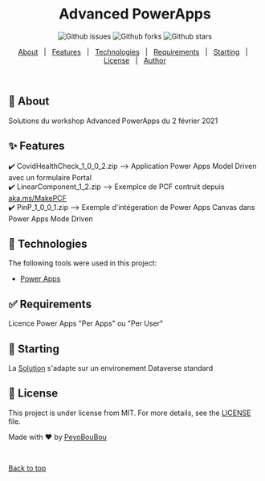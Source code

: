 <h1 align="center">Advanced PowerApps</h1>

<p align="center">
  <img alt="Github issues" src="https://img.shields.io/github/issues/PeyoBouBou/mypowerplatform?color=56BEB8" />

  <img alt="Github forks" src="https://img.shields.io/github/forks/PeyoBouBou/mypowerplatform?color=56BEB8" />

  <img alt="Github stars" src="https://img.shields.io/github/stars/PeyoBouBou/mypowerplatform?color=56BEB8" />
</p>

<!-- Status -->

<!-- <h4 align="center"> 
	🚧  MyPowerPlatform 🚀 Under construction...  🚧
</h4> 

<hr> -->

<p align="center">
  <a href="#dart-about">About</a> &#xa0; | &#xa0; 
  <a href="#sparkles-features">Features</a> &#xa0; | &#xa0;
  <a href="#rocket-technologies">Technologies</a> &#xa0; | &#xa0;
  <a href="#white_check_mark-requirements">Requirements</a> &#xa0; | &#xa0;
  <a href="#checkered_flag-starting">Starting</a> &#xa0; | &#xa0;
  <a href="#memo-license">License</a> &#xa0; | &#xa0;
  <a href="https://github.com/{{YOUR_GITHUB_USERNAME}}" target="_blank">Author</a>
</p>

<br>

## :dart: About ##

Solutions du workshop Advanced PowerApps du 2 février 2021

## :sparkles: Features ##

:heavy_check_mark: CovidHealthCheck_1_0_0_2.zip --> Application Power Apps Model Driven avec un formulaire Portal\
:heavy_check_mark: LinearComponent_1_2.zip --> Exemplce de PCF contruit depuis [aka.ms/MakePCF](https://aka.ms/MakePCF) \
:heavy_check_mark: PinP_1_0_0_1.zip --> Exemple d'intégeration de Power Apps Canvas dans Power Apps Mode Driven

## :rocket: Technologies ##

The following tools were used in this project:

- [Power Apps](https://make.powerapps.com/)

## :white_check_mark: Requirements ##

Licence Power Apps "Per Apps" ou "Per User"

## :checkered_flag: Starting ##
La [Solution](https://docs.microsoft.com/powerapps/maker/data-platform/solutions-overview) s'adapte sur un environement Dataverse standard


## :memo: License ##

This project is under license from MIT. For more details, see the [LICENSE](../../LICENSE.md) file.


Made with :heart: by <a href="https://github.com/PeyoBouBou" target="_blank">PeyoBouBou</a>

&#xa0;

<a href="#top">Back to top</a>
